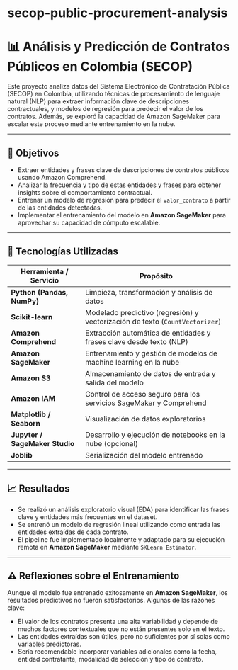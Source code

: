 # secop-public-procurement-analysis

# 📊 Análisis y Predicción de Contratos Públicos en Colombia (SECOP)

Este proyecto analiza datos del Sistema Electrónico de Contratación Pública (SECOP) en Colombia, utilizando técnicas de procesamiento de lenguaje natural (NLP) para extraer información clave de descripciones contractuales, y modelos de regresión para predecir el valor de los contratos. Además, se exploró la capacidad de Amazon SageMaker para escalar este proceso mediante entrenamiento en la nube.

---

## 🚀 Objetivos

- Extraer entidades y frases clave de descripciones de contratos públicos usando Amazon Comprehend.
- Analizar la frecuencia y tipo de estas entidades y frases para obtener insights sobre el comportamiento contractual.
- Entrenar un modelo de regresión para predecir el `valor_contrato` a partir de las entidades detectadas.
- Implementar el entrenamiento del modelo en **Amazon SageMaker** para aprovechar su capacidad de cómputo escalable.

---

## 🧠 Tecnologías Utilizadas

| Herramienta / Servicio         | Propósito                                                                 |
|-------------------------------|--------------------------------------------------------------------------|
| **Python (Pandas, NumPy)**     | Limpieza, transformación y análisis de datos                            |
| **Scikit-learn**              | Modelado predictivo (regresión) y vectorización de texto (`CountVectorizer`) |
| **Amazon Comprehend**         | Extracción automática de entidades y frases clave desde texto (NLP)     |
| **Amazon SageMaker**          | Entrenamiento y gestión de modelos de machine learning en la nube       |
| **Amazon S3**                 | Almacenamiento de datos de entrada y salida del modelo                  |
| **Amazon IAM**                | Control de acceso seguro para los servicios SageMaker y Comprehend     |
| **Matplotlib / Seaborn**      | Visualización de datos exploratorios                                    |
| **Jupyter / SageMaker Studio**| Desarrollo y ejecución de notebooks en la nube (opcional)              |
| **Joblib**                    | Serialización del modelo entrenado                                      |

---

## 📈 Resultados

- Se realizó un análisis exploratorio visual (EDA) para identificar las frases clave y entidades más frecuentes en el dataset.
- Se entrenó un modelo de regresión lineal utilizando como entrada las entidades extraídas de cada contrato.
- El pipeline fue implementado localmente y adaptado para su ejecución remota en **Amazon SageMaker** mediante `SKLearn Estimator`.

---

## ⚠️ Reflexiones sobre el Entrenamiento

Aunque el modelo fue entrenado exitosamente en **Amazon SageMaker**, los resultados predictivos no fueron satisfactorios. Algunas de las razones clave:

- El valor de los contratos presenta una alta variabilidad y depende de muchos factores contextuales que no están presentes solo en el texto.
- Las entidades extraídas son útiles, pero no suficientes por sí solas como variables predictoras.
- Sería recomendable incorporar variables adicionales como la fecha, entidad contratante, modalidad de selección y tipo de contrato.
